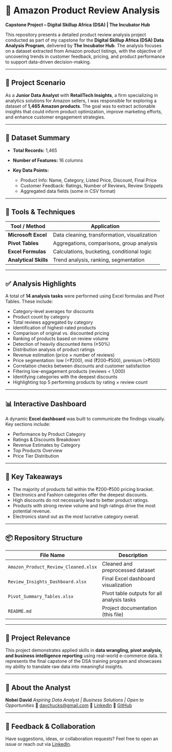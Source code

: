 # 🛒 Amazon Product Review Analysis

**Capstone Project – Digital Skillup Africa (DSA) | The Incubator Hub**

This repository presents a detailed product review analysis project conducted as part of my capstone for the **Digital Skillup Africa (DSA) Data Analysis Program**, delivered by **The Incubator Hub**. The analysis focuses on a dataset extracted from Amazon product listings, with the objective of uncovering trends in customer feedback, pricing, and product performance to support data-driven decision-making.

---

## 🧩 Project Scenario

As a **Junior Data Analyst** with **RetailTech Insights**, a firm specializing in analytics solutions for Amazon sellers, I was responsible for exploring a dataset of **1,465 Amazon products**. The goal was to extract actionable insights that could inform product optimization, improve marketing efforts, and enhance customer engagement strategies.

---

## 📁 Dataset Summary

* **Total Records:** 1,465
* **Number of Features:** 16 columns
* **Key Data Points:**

  * Product Info: Name, Category, Listed Price, Discount, Final Price
  * Customer Feedback: Ratings, Number of Reviews, Review Snippets
  * Aggregated data fields (some in CSV format)

---

## 🔧 Tools & Techniques

| Tool / Method         | Application                                  |
| --------------------- | -------------------------------------------- |
| **Microsoft Excel**   | Data cleaning, transformation, visualization |
| **Pivot Tables**      | Aggregations, comparisons, group analysis    |
| **Excel Formulas**    | Calculations, bucketing, conditional logic   |
| **Analytical Skills** | Trend analysis, ranking, segmentation        |

---

## ✅ Analysis Highlights

A total of **14 analysis tasks** were performed using Excel formulas and Pivot Tables. These include:

* Category-level averages for discounts
* Product count by category
* Total reviews aggregated by category
* Identification of highest-rated products
* Comparison of original vs. discounted pricing
* Ranking of products based on review volume
* Detection of heavily discounted items (≥50%)
* Distribution analysis of product ratings
* Revenue estimation (price × number of reviews)
* Price segmentation: low (<₹200), mid (₹200–₹500), premium (>₹500)
* Correlation checks between discounts and customer satisfaction
* Filtering low-engagement products (reviews < 1,000)
* Identifying categories with the deepest discounts
* Highlighting top 5 performing products by rating × review count

---

## 📊 Interactive Dashboard

A dynamic **Excel dashboard** was built to communicate the findings visually. Key sections include:

* Performance by Product Category
* Ratings & Discounts Breakdown
* Revenue Estimates by Category
* Top Products Overview
* Price Tier Distribution

---

## 📌 Key Takeaways

* The majority of products fall within the ₹200–₹500 pricing bracket.
* Electronics and Fashion categories offer the deepest discounts.
* High discounts do not necessarily lead to better product ratings.
* Products with strong review volume and high ratings drive the most potential revenue.
* Electronics stand out as the most lucrative category overall.

---

## 📦 Repository Structure

| File Name                            | Description                                |
| ------------------------------------ | ------------------------------------------ |
| `Amazon_Product_Review_Cleaned.xlsx` | Cleaned and preprocessed dataset           |
| `Review_Insights_Dashboard.xlsx`     | Final Excel dashboard visualization        |
| `Pivot_Summary_Tables.xlsx`          | Pivot table outputs for all analysis tasks |
| `README.md`                          | Project documentation (this file)          |

---

## 🧠 Project Relevance

This project demonstrates applied skills in **data wrangling, pivot analysis, and business intelligence reporting** using real-world e-commerce data. It represents the final capstone of the DSA training program and showcases my ability to translate raw data into meaningful insights.

---

## 👤 About the Analyst

**Nobei David**
*Aspiring Data Analyst | Business Solutions | Open to Opportunities*
📧 [davchucks@gmail.com](mailto:davchucks@gmail.com)
🔗 [LinkedIn](https://www.linkedin.com/in/nobei-david412/)
🔗 [GitHub](https://github.com/KAIROS00197)

---

## 💬 Feedback & Collaboration

Have suggestions, ideas, or collaboration requests? Feel free to open an issue or reach out via [LinkedIn](https://www.linkedin.com/in/nobei-david412/).
